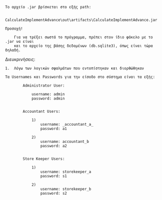     Το αρχείο .jar βρίσκεται στο εξής path:
    
        CalculateImplementAdvance\out\artifacts\CalculateImplementAdvance.jar
        
    Προσοχή!
    
        Για να τρέξει σωστά το πρόγραμμα, πρέπει στον ίδιο φάκελο με το .jar να είναι 
        και το αρχείο της βάσης δεδομένων (db.sqlite3), όπως είναι τώρα δηλαδή.
        
    
    
   Διευκρινήσεις:
    
    1.  Λόγω των λογικών σφαλμάτων που εντοπίστηκαν και διορθώθηκαν
    
    Τα Usernames και Passwords για την είσοδο στο σύστημα είναι τα εξής:

            Administrator User:
        
                username: admin   
                password: admin   
            
            
            Accountant Users:
        
                1)
                    username: _accountant_a_
                    password: a1
        
                2)
                    username: accountant_b
                    password: a2   
        
        
            Store Keeper Users:
        
                1)
                    username: storekeeper_a   
                    password: s1
        
                2)    
                    username: storekeeper_b   
                    password: s2
                    
                    
                